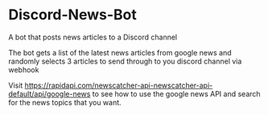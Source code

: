 # Discord-News-Bot
A bot that posts news articles to a Discord channel

The bot gets a list of the latest news articles from google news and randomly selects 3 articles to send through to you discord channel via webhook

Visit https://rapidapi.com/newscatcher-api-newscatcher-api-default/api/google-news to see how to use the google news API and search for the news topics that you want.
